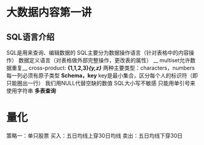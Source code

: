 # 大数据内容第一讲
## SQL语言介绍
SQL是用来查询、编辑数据的
SQL主要分为数据操作语言（针对表格中的内容操作）
数据定义语言（对表格做外部完整操作，更改表的属性）
__ multiset允许数据重复__
cross-product: **{1,1,2,3}*{y,z}***
两种主要类型：characters，numbers
每一列必须有原子类型
**Schema，key**
key是最小集合，区分每个人的标识符（即只能圈出一行）
我们用NULL代替空缺的数值
SQL大小写不敏感
只能用单引号来使用字符串
**多表查询**

# 量化
策略一：单只股票 
 买入：五日均线上穿30日均线
 卖出：五日均线下穿30日
